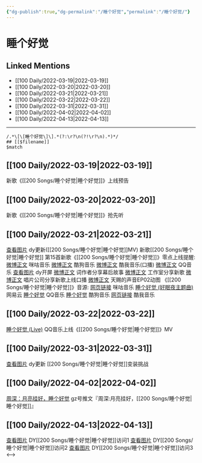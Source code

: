 ```yaml
---
{"dg-publish":true,"dg-permalink":"/睡个好觉","permalink":"/睡个好觉/"}
---
```


# 睡个好觉

## Linked Mentions
- [[100 Daily/2022-03-19\|2022-03-19]]
- [[100 Daily/2022-03-20\|2022-03-20]]
- [[100 Daily/2022-03-21\|2022-03-21]]
- [[100 Daily/2022-03-22\|2022-03-22]]
- [[100 Daily/2022-03-31\|2022-03-31]]
- [[100 Daily/2022-04-02\|2022-04-02]]
- [[100 Daily/2022-04-13\|2022-04-13]]


---

```expander
/.*\[\[睡个好觉\]\].*(?:\r?\n(?!\r?\n).*)*/
## [[$filename]]
$match
```
## [[100 Daily/2022-03-19\|2022-03-19]]
[](https://m.weibo.cn/2283805633/4748688964977751) 新歌《[[200 Songs/睡个好觉\|睡个好觉]]》上线预告
## [[100 Daily/2022-03-20\|2022-03-20]]
[](https://m.weibo.cn/2283805633/4749190465590434) 新歌《[[200 Songs/睡个好觉\|睡个好觉]]》抢先听
## [[100 Daily/2022-03-21\|2022-03-21]]
[查看图片](https://wx4.sinaimg.cn/large/0088n2Pggy1h0hbbuf0nej30ku11276k.jpg) dy更新([[200 Songs/睡个好觉\|睡个好觉]]MV)
[](https://m.weibo.cn/1736988591/4749486801551906) 新歌[[200 Songs/睡个好觉\|睡个好觉]]
第15首新歌《[[200 Songs/睡个好觉\|睡个好觉]]》零点上线提醒:
[微博正文](https://m.weibo.cn/1867028705/4749246480255521) 咪咕音乐
[微博正文](https://m.weibo.cn/1665103091/4749247888756155) 酷狗音乐
[微博正文](https://m.weibo.cn/1738434147/4749246483925115) 酷我音乐(口播)
[微博正文](https://m.weibo.cn/2169129705/4749246240653993) QQ音乐
[查看图片](https://wx4.sinaimg.cn/large/0088n2Pggy1h0hbdkhwzjj30hs10y76f.jpg) dy开屏
[微博正文](https://m.weibo.cn/2691720855/4749256067386222) 词作者分享幕后故事
[微博正文](https://m.weibo.cn/7478855230/4749479540428741) 工作室分享新歌
[微博正文](https://m.weibo.cn/7616489753/4749429543798982) 唱片公司分享新歌上线口播
[微博正文](https://m.weibo.cn/1315706994/4749487849605709) 天赐的声音EP02动图
《[[200 Songs/睡个好觉\|睡个好觉]]》音源:
[网页链接](https://weibo.cn/sinaurl?u=https%3A%2F%2Fh5.nf.migu.cn%2Fapp%2Fv4%2Fp%2Fshare%2Fsong%2Findex.html%3Fid%3D600919000006495370%26mcn%3Dmcncdyyxq) 咪咕音乐
[睡个好觉 (好眠夜主题曲)](https://weibo.cn/sinaurl?u=http%3A%2F%2F163.lu%2Fl3ixF4) 网易云
[睡个好觉](https://weibo.cn/sinaurl?u=https%3A%2F%2Fi.y.qq.com%2Fv8%2Fplaysong.html%3Fsongid%3D347340277%26source%3Dyqq%26ADTAG%3Dhz_wb_sf%26channelId%3D10081987) QQ音乐
[睡个好觉](https://weibo.cn/sinaurl?u=https%3A%2F%2Ft1.kugou.com%2Fsong.html%3Fid%3D7ekjb78zxV2) 酷狗音乐
[网页链接](https://weibo.cn/sinaurl?u=http%3A%2F%2Fm.kuwo.cn%2Fnewh5app%2Fplay_detail%2F213755490) 酷我音乐
## [[100 Daily/2022-03-22\|2022-03-22]]
[睡个好觉 (Live)](https://weibo.cn/sinaurl?u=https%3A%2F%2Fc.y.qq.com%2Fbase%2Ffcgi-bin%2Fu%3F__%3DtJI3hNeD4OEO) QQ音乐上线《[[200 Songs/睡个好觉\|睡个好觉]]》MV
## [[100 Daily/2022-03-31\|2022-03-31]]
[查看图片](https://wx1.sinaimg.cn/large/6eb293b4gy1h0t9h13sxaj20ku112jz7.jpg) dy更新 [[200 Songs/睡个好觉\|睡个好觉]]变装挑战
## [[100 Daily/2022-04-02\|2022-04-02]]
[周深：月亮挂好，睡个好觉](https://weibo.cn/sinaurl?u=https%3A%2F%2Fmp.weixin.qq.com%2Fs%2FBVBMtxV7bczMie86DgRQrA) gz号推文『周深:月亮挂好，[[200 Songs/睡个好觉\|睡个好觉]]』
## [[100 Daily/2022-04-13\|2022-04-13]]
[查看图片](https://wx1.sinaimg.cn/large/0088n2Pggy1h18d2y9946j30u01hdwj0.jpg) DY[[200 Songs/睡个好觉\|睡个好觉]]访问1
[查看图片](https://wx3.sinaimg.cn/large/0088n2Pggy1h18d331n0sj30u01hdn1l.jpg) DY[[200 Songs/睡个好觉\|睡个好觉]]访问2
[查看图片](https://wx1.sinaimg.cn/large/0088n2Pggy1h18d374z30j30u01hddki.jpg) DY[[200 Songs/睡个好觉\|睡个好觉]]访问3
<-->
